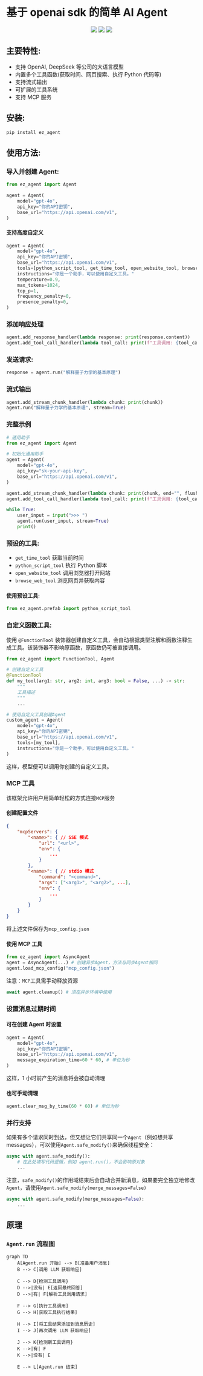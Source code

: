 # 基于 openai sdk 的简单 AI Agent

<p align="center">
<a href="https://pypi.org/project/ez-agent/"><img src="https://img.shields.io/pypi/v/ez-agent?color=blue&label=pypi"/></a>
<a href="https://github.com/captainsuo/ez-agent/blob/main/LICENSE"><img src="https://img.shields.io/pypi/l/ez-agent?color=green"/></a>
<a href="https://github.com/captainsuo/ez-agent"><img src="https://img.shields.io/pypi/pyversions/ez-agent" /></a>
</p>

## 主要特性:

- 支持 OpenAI, DeepSeek 等公司的大语言模型
- 内置多个工具函数(获取时间、网页搜索、执行 Python 代码等)
- 支持流式输出
- 可扩展的工具系统
- 支持 MCP 服务

## 安装:

```bash
pip install ez_agent
```

## 使用方法:

### 导入并创建 Agent:

```python
from ez_agent import Agent

agent = Agent(
    model="gpt-4o",
    api_key="你的API密钥",
    base_url="https://api.openai.com/v1",
)
```

#### 支持高度自定义

```python
agent = Agent(
    model="gpt-4o",
    api_key="你的API密钥",
    base_url="https://api.openai.com/v1",
    tools=[python_script_tool, get_time_tool, open_website_tool, browse_web_tool],
    instructions="你是一个助手，可以使用自定义工具。"
    temperature=0.9,
    max_tokens=1024,
    top_p=1,
    frequency_penalty=0,
    presence_penalty=0,
)
```

### 添加响应处理

```python
agent.add_response_handler(lambda response: print(response.content))
agent.add_tool_call_handler(lambda tool_call: print(f"工具调用: {tool_call.function.name}"))
```

### 发送请求:

```python
response = agent.run("解释量子力学的基本原理")
```

### 流式输出

```python
agent.add_stream_chunk_handler(lambda chunk: print(chunk))
agent.run("解释量子力学的基本原理", stream=True)
```

### 完整示例

```python
# 通用助手
from ez_agent import Agent

# 初始化通用助手
agent = Agent(
    model="gpt-4o",
    api_key="sk-your-api-key",
    base_url="https://api.openai.com/v1",
)

agent.add_stream_chunk_handler(lambda chunk: print(chunk, end="", flush=True))
agent.add_tool_call_handler(lambda tool_call: print(f"工具调用: {tool_call["function"]["name"]}"))

while True:
    user_input = input(">>> ")
    agent.run(user_input, stream=True)
    print()
```

### 预设的工具:

- `get_time_tool` 获取当前时间
- `python_script_tool` 执行 Python 脚本
- `open_website_tool` 调用浏览器打开网站
- `browse_web_tool` 浏览网页并获取内容

#### 使用预设工具:

```python
from ez_agent.prefab import python_script_tool
```

### 自定义函数工具:

使用 `@FunctionTool` 装饰器创建自定义工具，会自动根据类型注解和函数注释生成工具。该装饰器不影响原函数，原函数仍可被直接调用。

```python
from ez_agent import FunctionTool, Agent

# 创建自定义工具
@FunctionTool
def my_tool(arg1: str, arg2: int, arg3: bool = False, ...) -> str:
    """
    工具描述
    """
    ...

# 使用自定义工具创建Agent
custom_agent = Agent(
    model="gpt-4o",
    api_key="你的API密钥",
    base_url="https://api.openai.com/v1",
    tools=[my_tool],
    instructions="你是一个助手，可以使用自定义工具。"
)
```

这样，模型便可以调用你创建的自定义工具。

### MCP 工具

该框架允许用户用简单轻松的方式连接`MCP`服务

#### 创建配置文件

```json
{
    "mcpServers": {
        "<name>": { // SSE 模式
            "url": "<url>",
            "env": {
                ...
            }
        },
        "<name>": { // stdio 模式
            "command": "<command>",
            "args": ["<arg1>", "<arg2>", ...],
            "env": {
                ...
            }
        }
    }
}
```

将上述文件保存为`mcp_config.json`

#### 使用 MCP 工具

```python
from ez_agent import AsyncAgent
agent = AsyncAgent(...) # 创建异步Agent，方法与同步Agent相同
agent.load_mcp_config("mcp_config.json")
```

注意：`MCP`工具需手动释放资源

```python
await agent.cleanup() # 须在异步环境中使用
```

### 设置消息过期时间

#### 可在创建 Agent 时设置

```python
agent = Agent(
    model="gpt-4o",
    api_key="你的API密钥",
    base_url="https://api.openai.com/v1",
    message_expiration_time=60 * 60, # 单位为秒
)
```

这样，1 小时前产生的消息将会被自动清理

#### 也可手动清理

```python
agent.clear_msg_by_time(60 * 60) # 单位为秒
```

### 并行支持

如果有多个请求同时到达，但又想让它们共享同一个`Agent`（例如想共享 messages），可以使用`Agent.safe_modify()`来确保线程安全：

```python
async with agent.safe_modify():
    # 在此处填写代码逻辑，例如 agent.run()，不会影响原对象
    ...
```

注意，`safe_modify()`的作用域结束后会自动合并新消息，如果要完全独立地修改`Agent`，请使用`Agent.safe_modify(merge_messages=False)`

```python
async with agent.safe_modify(merge_messages=False):
    ...
```

## 原理

### `Agent.run` 流程图

```mermaid
graph TD
    A[Agent.run 开始] --> B[准备用户消息]
    B --> C[调用 LLM 获取响应]

    C --> D{检测工具调用}
    D -->|没有| E[返回最终回答]
    D -->|有| F[解析工具调用请求]

    F --> G[执行工具调用]
    G --> H[获取工具执行结果]

    H --> I[将工具结果添加到消息历史]
    I --> J[再次调用 LLM 获取响应]

    J --> K{检测新工具调用}
    K -->|有| F
    K -->|没有| E

    E --> L[Agent.run 结束]
```
